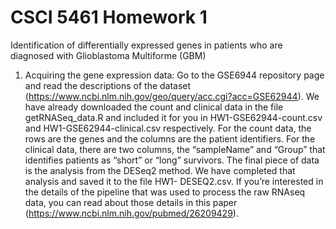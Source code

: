 # CSCI 5461 Homework 1
 Identification of differentially expressed genes in patients who are diagnosed with Glioblastoma Multiforme (GBM)
1. Acquiring the gene expression data: Go to the GSE6944 repository page and read the
descriptions of the dataset
(https://www.ncbi.nlm.nih.gov/geo/query/acc.cgi?acc=GSE62944). We have already
downloaded the count and clinical data in the file getRNASeq_data.R and included it for
you in HW1-GSE62944-count.csv and HW1-GSE62944-clinical.csv
respectively. For the count data, the rows are the genes and the columns are the patient
identifiers. For the clinical data, there are two columns, the “sampleName” and “Group” that
identifies patients as “short” or “long” survivors. The final piece of data is the analysis from
the DESeq2 method. We have completed that analysis and saved it to the file HW1-
DESEQ2.csv. If you’re interested in the details of the pipeline that was used to process the
raw RNAseq data, you can read about those details in this paper
(https://www.ncbi.nlm.nih.gov/pubmed/26209429).
